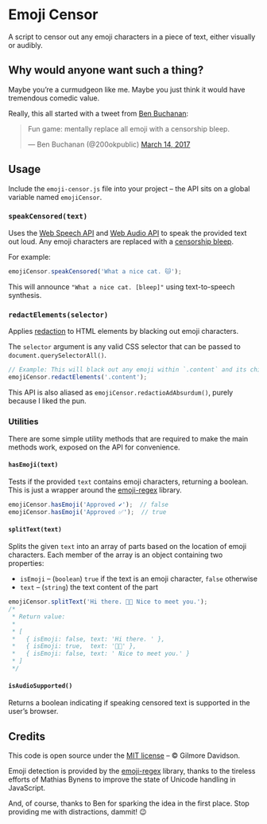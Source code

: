 # Emoji Censor

A script to censor out any emoji characters in a piece of text, either visually or audibly.

## Why would anyone want such a thing?

Maybe you’re a curmudgeon like me. Maybe you just think it would have tremendous comedic value.

Really, this all started with a tweet from [Ben Buchanan](http://weblog.200ok.com.au/):

> Fun game: mentally replace all emoji with a censorship bleep.
>
> — Ben Buchanan (@200okpublic) [March 14, 2017](https://twitter.com/200okpublic/status/841555205833469953)


## Usage

Include the `emoji-censor.js` file into your project – the API sits on a global variable named `emojiCensor`.

### `speakCensored(text)`

Uses the [Web Speech API](https://developer.mozilla.org/en-US/docs/Web/API/Web_Speech_API) and [Web Audio API](https://developer.mozilla.org/en-US/docs/Web/API/Web_Audio_API) to speak the provided text out loud. Any emoji characters are replaced with a [censorship bleep](https://en.wikipedia.org/wiki/Bleep_censor).

For example:

```js
emojiCensor.speakCensored('What a nice cat. 🐱');
```

This will announce `"What a nice cat. [bleep]"` using text-to-speech synthesis.

### `redactElements(selector)`

Applies [redaction](https://en.wikipedia.org/wiki/Sanitization_(classified_information)) to HTML elements by blacking out emoji characters.

The `selector` argument is any valid CSS selector that can be passed to `document.querySelectorAll()`.

```js
// Example: This will black out any emoji within `.content` and its children.
emojiCensor.redactElements('.content');
```

This API is also aliased as `emojiCensor.redactioAdAbsurdum()`, purely because I liked the pun.

### Utilities

There are some simple utility methods that are required to make the main methods work, exposed on the API for convenience.

#### `hasEmoji(text)`

Tests if the provided `text` contains emoji characters, returning a boolean. This is just a wrapper around the [emoji-regex](https://github.com/mathiasbynens/emoji-regex) library.

```js
emojiCensor.hasEmoji('Approved ✔');  // false
emojiCensor.hasEmoji('Approved ✅');  // true
```

#### `splitText(text)`

Splits the given `text` into an array of parts based on the location of emoji characters. Each member of the array is an object containing two properties:

* `isEmoji` – (`boolean`) `true` if the text is an emoji character, `false` otherwise
* `text` – (`string`) the text content of the part

```js
emojiCensor.splitText('Hi there. 👋🏼 Nice to meet you.');
/*
 * Return value:
 *
 * [
 *   { isEmoji: false, text: 'Hi there. ' },
 *   { isEmoji: true,  text: '👋🏼' },
 *   { isEmoji: false, text: ' Nice to meet you.' }
 * ]
 */
```

#### `isAudioSupported()`

Returns a boolean indicating if speaking censored text is supported in the user’s browser.


## Credits

This code is open source under the [MIT license](LICENSE) – © Gilmore Davidson.

Emoji detection is provided by the [emoji-regex](https://github.com/mathiasbynens/emoji-regex) library, thanks to the tireless efforts of Mathias Bynens to improve the state of Unicode handling in JavaScript.

And, of course, thanks to Ben for sparking the idea in the first place. Stop providing me with distractions, dammit! 😉
